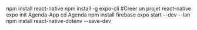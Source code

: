 npm install react-native
npm install -g expo-cli
#Creer un projet react-native
expo init Agenda-App
cd Agenda
npm install firebase
expo start --dev --lan
npm install react-native-dotenv --save-dev